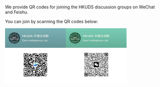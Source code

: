 We provide QR codes for joining the HKUDS discussion groups on WeChat and Feishu.

You can join by scanning the QR codes below:

<img src="https://github.com/HKUDS/.github/blob/main/profile/QR.png" alt="WeChat QR Code" width="400"/>

